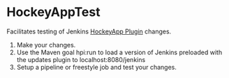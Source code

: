 # HockeyAppTest

Facilitates testing of Jenkins [HockeyApp Plugin](https://github.com/jenkinsci/hockeyapp-plugin) changes.

1. Make your changes.
2. Use the Maven goal hpi:run to load a version of Jenkins preloaded with the updates plugin to localhost:8080/jenkins
3. Setup a pipeline or freestyle job and test your changes.
